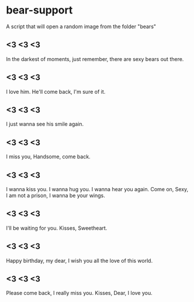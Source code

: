 # bear-support

A script that will open a random image from the folder "bears"

## <3 <3 <3

In the darkest of moments, just remember, there are sexy bears out there.

## <3 <3 <3

I love him. He'll come back, I'm sure of it.

## <3 <3 <3

I just wanna see his smile again.

## <3 <3 <3

I miss you, Handsome, come back.

## <3 <3 <3

I wanna kiss you. I wanna hug you. I wanna hear you again. Come on, Sexy, I am not a prison, I wanna be your wings.

## <3 <3 <3

I'll be waiting for you. Kisses, Sweetheart.

## <3 <3 <3

Happy birthday, my dear, I wish you all the love of this world.

## <3 <3 <3

Please come back, I really miss you. Kisses, Dear, I love you.
